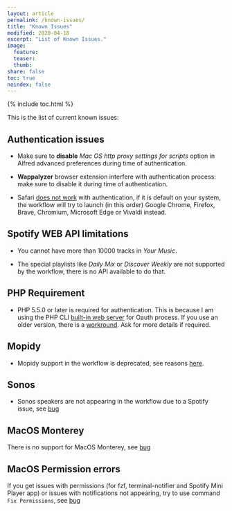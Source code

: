 ```yaml
---
layout: article
permalink: /known-issues/
title: "Known Issues"
modified: 2020-04-18
excerpt: "List of Known Issues."
image:
  feature:
  teaser:
  thumb:
share: false
toc: true
noindex: false
---
```


{% include toc.html %}

This is the list of current known issues:

## Authentication issues

* Make sure to **disable** *Mac OS http proxy settings for scripts* option in Alfred advanced preferences during time of authentication.

* **Wappalyzer** browser extension interfere with authentication process: make sure to disable it during time of authentication.

* Safari [does not work](https://github.com/vdesabou/alfred-spotify-mini-player/issues/341) with authentication, if it is default on your system, the workflow will try to launch (in this order) Google Chrome, Firefox, Brave, Chromium, Microsoft Edge or Vivaldi instead.


## Spotify WEB API limitations

* You cannot have more than 10000 tracks in _Your Music_.

* The special playlists like _Daily Mix_ or _Discover Weekly_ are not supported by the workflow, there is no API available to do that.

<a name="php_requirement"></a>

## PHP Requirement

* PHP 5.5.0 or later is required for authentication. This is because I am using the PHP CLI [built-in web server](http://php.net/manual/en/features.commandline.webserver.php) for Oauth process. If you use an older version, there is a [workround](https://github.com/vdesabou/alfred-spotify-mini-player/issues/44#issuecomment-72003149). Ask for more details if required.


## Mopidy

* Mopidy support in the workflow is deprecated, see reasons [here](https://github.com/vdesabou/alfred-spotify-mini-player/issues/340).

## Sonos

* Sonos speakers are not appearing in the workflow due to a Spotify issue, see [bug](https://github.com/vdesabou/alfred-spotify-mini-player/issues/207)

## MacOS Monterey

There is no support for MacOS Monterey, see [bug](https://github.com/vdesabou/alfred-spotify-mini-player/issues/508)

## MacOS Permission errors

If you get issues with permissions (for fzf, terminal-notifier and Spotify Mini Player app) or issues with notifications not appearing, try to use command `Fix Permissions`, see [bug](https://github.com/vdesabou/alfred-spotify-mini-player/issues/506)